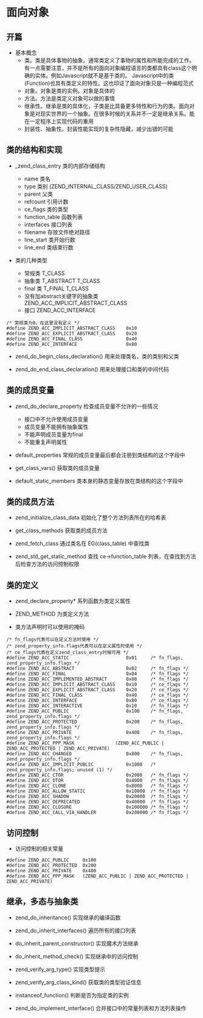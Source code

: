 面向对象
===

开篇
---

+ 基本概念 
  + 类。类是具体事物的抽象。通常类定义了事物的属性和所能完成的工作。有一点需要注意，并不是所有的面向对象编程语言的类都具有class这个明确的实体。例如Javascript就不是基于类的。 Javascript中的类(Function)也具有类定义的特性。这也印证了面向对象只是一种编程范式
  + 对象。对象是类的实例。对象是具体的
  + 方法。方法是类定义对象可以做的事情
  + 继承性。继承是类的具体化，子类是比具备更多特性和行为的类。面向对象是对现实世界的一个抽象。在很多时候的关系并不一定是继承关系。能在一定程序上实现代码的重用
  + 封装性、抽象性。封装性能实现的复杂性隐藏，减少出错的可能

类的结构和实现
---

+ _zend_class_entry 类的内部存储结构
  + name 类名
  + type 类别 (ZEND_INTERNAL_CLASS/ZEND_USER_CLASS)
  + parent 父类
  + refcount 引用计数
  + ce_flags 类的类型
  + function_table 函数列表
  + interfaces 接口列表
  + filename 存放文件绝对路径
  + line_start 类开始行数
  + line_end 类结束行数

+ 类的几种类型
  + 常规类 T_CLASS
  + 抽象类 T_ABSTRACT T_CLASS
  + final 类 T_FINAL T_CLASS
  + 没有加abstract关键字的抽象类 ZEND_ACC_IMPLICIT_ABSTRACT_CLASS
  + 接口 ZEND_ACC_INTERFACE
```
/* 常规类为0，在这里没有定义 */
#define ZEND_ACC_IMPLICIT_ABSTRACT_CLASS    0x10
#define ZEND_ACC_EXPLICIT_ABSTRACT_CLASS    0x20
#define ZEND_ACC_FINAL_CLASS                0x40
#define ZEND_ACC_INTERFACE                  0x80
```

+ zend_do_begin_class_declaration() 用来处理类名，类的类别和父类

+ zend_do_end_class_declaration() 用来处理接口和类的中间代码

类的成员变量
---

+ zend_do_declare_property 检查成员变量不允许的一些情况
  + 接口中不允许使用成员变量
  + 成员变量不能拥有抽象属性
  + 不能声明成员变量为final
  + 不能重复声明属性

+ default_properties 常规的成员变量最后都会注册到类结构的这个字段中

+ get_class_vars() 获取类的成员变量

+ default_static_members 类本身的静态变量存放在类结构的这个字段中

类的成员方法
---

+ zend_initialize_class_data 初始化了整个方法列表所在的哈希表

+ get_class_methods 获取类的成员方法

+ zend_fetch_class 通过类名在 EG(class_table) 中查找类

+ zend_std_get_static_method 查找 ce->function_table 列表，在查找到方法后检查方法的访问控制权限

类的定义
---

+ zend_declare_property* 系列函数为类定义属性

+ ZEND_METHOD 为类定义方法

+ 类方法声明时可以使用的掩码
```
/* fn_flags代表可以在定义方法时使用 */
/* zend_property_info.flags代表可以在定义属性时使用 */
/* ce_flags代表在定义zend_class_entry时候可用 */
#define ZEND_ACC_STATIC                     0x01     /* fn_flags, zend_property_info.flags */
#define ZEND_ACC_ABSTRACT                   0x02     /* fn_flags */
#define ZEND_ACC_FINAL                      0x04     /* fn_flags */
#define ZEND_ACC_IMPLEMENTED_ABSTRACT       0x08     /* fn_flags */
#define ZEND_ACC_IMPLICIT_ABSTRACT_CLASS    0x10     /* ce_flags */
#define ZEND_ACC_EXPLICIT_ABSTRACT_CLASS    0x20     /* ce_flags */
#define ZEND_ACC_FINAL_CLASS                0x40     /* ce_flags */
#define ZEND_ACC_INTERFACE                  0x80     /* ce_flags */
#define ZEND_ACC_INTERACTIVE                0x10     /* fn_flags */
#define ZEND_ACC_PUBLIC                     0x100    /* fn_flags, zend_property_info.flags */
#define ZEND_ACC_PROTECTED                  0x200    /* fn_flags, zend_property_info.flags */
#define ZEND_ACC_PRIVATE                    0x400    /* fn_flags, zend_property_info.flags */
#define ZEND_ACC_PPP_MASK	            (ZEND_ACC_PUBLIC | ZEND_ACC_PROTECTED | ZEND_ACC_PRIVATE)
#define ZEND_ACC_CHANGED                    0x800    /* fn_flags, zend_property_info.flags */
#define ZEND_ACC_IMPLICIT_PUBLIC            0x1000   /* zend_property_info.flags; unused (1) */
#define ZEND_ACC_CTOR                       0x2000   /* fn_flags */
#define ZEND_ACC_DTOR                       0x4000   /* fn_flags */
#define ZEND_ACC_CLONE                      0x8000   /* fn_flags */
#define ZEND_ACC_ALLOW_STATIC               0x10000  /* fn_flags */
#define ZEND_ACC_SHADOW                     0x20000  /* fn_flags */
#define ZEND_ACC_DEPRECATED                 0x40000  /* fn_flags */
#define ZEND_ACC_CLOSURE                    0x100000 /* fn_flags */
#define ZEND_ACC_CALL_VIA_HANDLER           0x200000 /* fn_flags */
```

访问控制
---

+ 访问控制的相关常量
```
#define ZEND_ACC_PUBLIC     0x100
#define ZEND_ACC_PROTECTED  0x200
#define ZEND_ACC_PRIVATE    0x400
#define ZEND_ACC_PPP_MASK   (ZEND_ACC_PUBLIC | ZEND_ACC_PROTECTED | ZEND_ACC_PRIVATE)
```

继承，多态与抽象类
---

+ zend_do_inheritance() 实现继承的编译函数

+ zend_do_inherit_interfaces() 遍历所有的接口列表

+ do_inherit_parent_constructor() 实现魔术方法继承

+ do_inherit_method_check() 实现继承中的访问控制

+ zend_verify_arg_type() 实现类型提示

+ zend_verify_arg_class_kind() 获取类的类型验证信息

+ instanceof_function() 判断是否为指定类的实例

+ zend_do_implement_interface() 合并接口中的常量列表和方法列表操作
